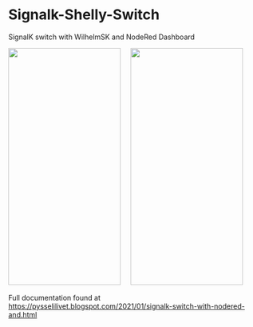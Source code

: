 # Signalk-Shelly-Switch
SignalK switch with WilhelmSK and NodeRed Dashboard

<img src=https://user-images.githubusercontent.com/16189982/103573197-253e4700-4ece-11eb-91ff-c3a4c727a15e.jpeg width="225" height="474"/> &nbsp; &nbsp;  <img src=https://user-images.githubusercontent.com/16189982/103573182-1e173900-4ece-11eb-8bf3-6811fb86f44a.jpeg width="225" height="474"/>

Full documentation found at https://pysselilivet.blogspot.com/2021/01/signalk-switch-with-nodered-and.html
